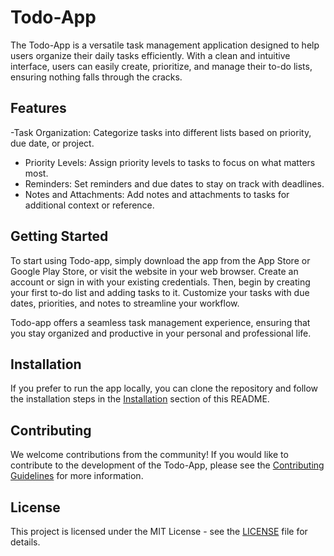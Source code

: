 # Todo-App

The Todo-App is a versatile task management application designed to help users organize their daily tasks efficiently. With a clean and intuitive interface, users can easily create, prioritize, and manage their to-do lists, ensuring nothing falls through the cracks.

## Features

-Task Organization: Categorize tasks into different lists based on priority, due date, or project.
- Priority Levels: Assign priority levels to tasks to focus on what matters most.
- Reminders: Set reminders and due dates to stay on track with deadlines.
- Notes and Attachments: Add notes and attachments to tasks for additional context or reference.

## Getting Started

To start using Todo-app, simply download the app from the App Store or Google Play Store, or visit the website in your web browser. Create an account or sign in with your existing credentials. Then, begin by creating your first to-do list and adding tasks to it. Customize your tasks with due dates, priorities, and notes to streamline your workflow.

Todo-app offers a seamless task management experience, ensuring that you stay organized and productive in your personal and professional life.

## Installation

If you prefer to run the app locally, you can clone the repository and follow the installation steps in the [Installation](#installation) section of this README.

## Contributing

We welcome contributions from the community! If you would like to contribute to the development of the Todo-App, please see the [Contributing Guidelines](CONTRIBUTING.md) for more information.

## License

This project is licensed under the MIT License - see the [LICENSE](LICENSE) file for details.
